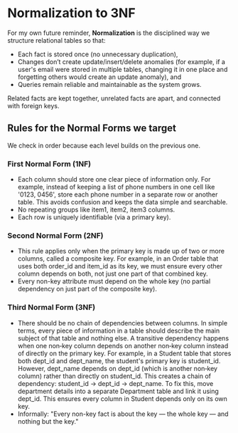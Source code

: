 # Normalization to 3NF

For my own future reminder, **Normalization** is the disciplined way we structure relational tables so that:
- Each fact is stored once (no unnecessary duplication),
- Changes don’t create update/insert/delete anomalies (for example, if a user's email were stored in multiple tables, changing it in one place and forgetting others would create an update anomaly), and
- Queries remain reliable and maintainable as the system grows.

Related facts are kept together, unrelated facts are apart, and connected with foreign keys.

## Rules for the Normal Forms we target
We check in order because each level builds on the previous one.

### First Normal Form (1NF)
- Each column should store one clear piece of information only. For example, instead of keeping a list of phone numbers in one cell like '0123, 0456', store each phone number in a separate row or another table. This avoids confusion and keeps the data simple and searchable.
- No repeating groups like item1, item2, item3 columns.
- Each row is uniquely identifiable (via a primary key).

### Second Normal Form (2NF)
- This rule applies only when the primary key is made up of two or more columns, called a composite key. For example, in an Order table that uses both order_id and item_id as its key, we must ensure every other column depends on both, not just one part of that combined key.
- Every non-key attribute must depend on the whole key (no partial dependency on just part of the composite key).

### Third Normal Form (3NF)
- There should be no chain of dependencies between columns. In simple terms, every piece of information in a table should describe the main subject of that table and nothing else. A transitive dependency happens when one non‑key column depends on another non‑key column instead of directly on the primary key. For example, in a Student table that stores both dept_id and dept_name, the student's primary key is student_id. However, dept_name depends on dept_id (which is another non‑key column) rather than directly on student_id. This creates a chain of dependency: student_id → dept_id → dept_name. To fix this, move department details into a separate Department table and link it using dept_id. This ensures every column in Student depends only on its own key.
- Informally: "Every non-key fact is about the key — the whole key — and nothing but the key."
